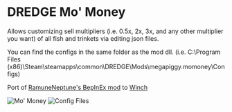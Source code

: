 # DREDGE Mo' Money

Allows customizing sell multipliers (i.e. 0.5x, 2x, 3x, and any other multiplier you want) of all fish and trinkets via editing json files.

You can find the configs in the same folder as the mod dll. (i.e. C:\Program Files (x86)\Steam\steamapps\common\DREDGE\Mods\megapiggy.momoney\Configs)

Port of [RamuneNeptune's BepInEx mod](https://www.nexusmods.com/dredge/mods/8) to [Winch](https://dredgemods.com/mods/winch/)

![Mo' Money](https://github.com/MegaPiggy/DredgeMoMoney/assets/34462599/4bd4b372-43e0-4898-bcaf-05893def46e6)
![Config Files](https://github.com/MegaPiggy/DredgeMoMoney/assets/34462599/56e09ac7-a283-4a92-8847-b1b51ef8a0c0)
